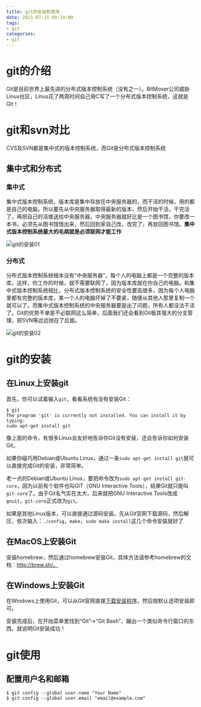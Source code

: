 ```yaml
---
title: git的安装和使用
date: 2021-07-15 09:14:00
tags:
- git
categories:
- git
---
```


# git的介绍

Git是目前世界上最先进的分布式版本控制系统（没有之一）。BitMover公司威胁Linux社区，Linus花了两周时间自己用C写了一个分布式版本控制系统，这就是Git！

# git和svn对比

CVS及SVN都是集中式的版本控制系统，而Git是分布式版本控制系统

## 集中式和分布式

### 集中式

集中式版本控制系统，版本库是集中存放在中央服务器的，而干活的时候，用的都是自己的电脑，所以要先从中央服务器取得最新的版本，然后开始干活，干完活了，再把自己的活推送给中央服务器。中央服务器就好比是一个图书馆，你要改一本书，必须先从图书馆借出来，然后回到家自己改，改完了，再放回图书馆。**集中式版本控制系统最大的毛病就是必须联网才能工作**

![git的安装01](https://img-blog.csdnimg.cn/20210715104626371.png?x-oss-process=image/watermark,type_ZmFuZ3poZW5naGVpdGk,shadow_10,text_aHR0cHM6Ly9ibG9nLmNzZG4ubmV0L3BpdHl0aGluZw==,size_16,color_FFFFFF,t_70)

### 分布式

分布式版本控制系统根本没有“中央服务器”，每个人的电脑上都是一个完整的版本库，这样，你工作的时候，就不需要联网了，因为版本库就在你自己的电脑。和集中式版本控制系统相比，分布式版本控制系统的安全性要高很多，因为每个人电脑里都有完整的版本库，某一个人的电脑坏掉了不要紧，随便从其他人那里复制一个就可以了。而集中式版本控制系统的中央服务器要是出了问题，所有人都没法干活了。Git的优势不单是不必联网这么简单，后面我们还会看到Git极其强大的分支管理，把SVN等远远抛在了后面。

![git的安装02](https://img-blog.csdnimg.cn/20210715104840776.png?x-oss-process=image/watermark,type_ZmFuZ3poZW5naGVpdGk,shadow_10,text_aHR0cHM6Ly9ibG9nLmNzZG4ubmV0L3BpdHl0aGluZw==,size_16,color_FFFFFF,t_70)

# git的安装

## 在Linux上安装git

首先，你可以试着输入`git`，看看系统有没有安装Git：

```
$ git
The program 'git' is currently not installed. You can install it by typing:
sudo apt-get install git
```

像上面的命令，有很多Linux会友好地告诉你Git没有安装，还会告诉你如何安装Git。

如果你碰巧用Debian或Ubuntu Linux，通过一条`sudo apt-get install git`就可以直接完成Git的安装，非常简单。

老一点的Debian或Ubuntu Linux，要把命令改为`sudo apt-get install git-core`，因为以前有个软件也叫GIT（GNU Interactive Tools），结果Git就只能叫`git-core`了。由于Git名气实在太大，后来就把GNU Interactive Tools改成`gnuit`，`git-core`正式改为`git`。

如果是其他Linux版本，可以直接通过源码安装。先从Git官网下载源码，然后解压，依次输入：`./config`，`make`，`sudo make install`这几个命令安装就好了

## 在MacOS上安装Git

安装homebrew，然后通过homebrew安装Git，具体方法请参考homebrew的文档：http://brew.sh/。



## 在Windows上安装Git

在Windows上使用Git，可以从Git官网直接[下载安装程序](https://git-scm.com/downloads)，然后按默认选项安装即可。

安装完成后，在开始菜单里找到“Git”->“Git Bash”，蹦出一个类似命令行窗口的东西，就说明Git安装成功！



# git使用

## 配置用户名和邮箱

```
$ git config --global user.name "Your Name"
$ git config --global user.email "email@example.com"
```